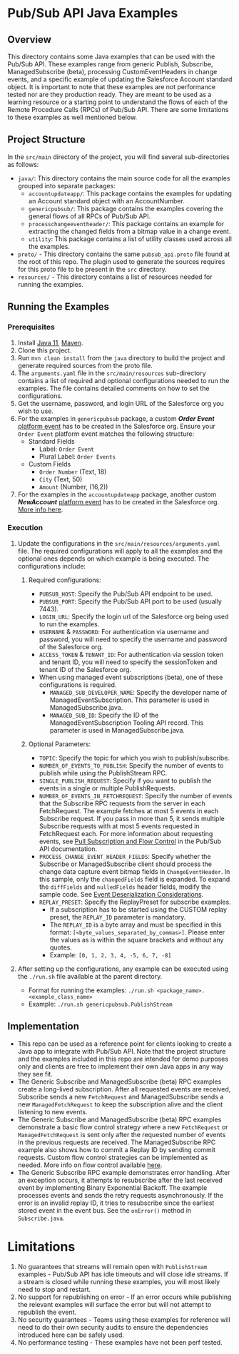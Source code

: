# Pub/Sub API Java Examples

## Overview
This directory contains some Java examples that can be used with the Pub/Sub API. These examples range from generic Publish, Subscribe, ManagedSubscribe (beta), processing CustomEventHeaders in change events, and a specific example of updating the Salesforce Account standard object. It is important to note that these examples are not performance tested nor are they production ready. They are meant to be used as a learning resource or a starting point to understand the flows of each of the Remote Procedure Calls (RPCs) of Pub/Sub API. There are some limitations to these examples as well mentioned below.

## Project Structure
In the `src/main` directory of the project, you will find several sub-directories as follows:
* `java/`: This directory contains the main source code for all the examples grouped into separate packages:
  * `accountupdateapp/`: This package contains the examples for updating an Account standard object with an AccountNumber.
  * `genericpubsub/`: This package contains the examples covering the general flows of all RPCs of Pub/Sub API. 
  * `processchangeeventheader/`: This package contains an example for extracting the changed fields from a bitmap value in a change event.
  * `utility`: This package contains a list of utility classes used across all the examples. 
* `proto/` - This directory contains the same `pubsub_api.proto` file found at the root of this repo. The plugin used to generate the sources requires for this proto file to be present in the `src` directory.  
* `resources/` - This directory contains a list of resources needed for running the examples.

## Running the Examples
### Prerequisites
1. Install [Java 11](https://www.oracle.com/java/technologies/javase/jdk11-archive-downloads.html), [Maven](https://maven.apache.org/install.html).
2. Clone this project.
3. Run `mvn clean install` from the `java` directory to build the project and generate required sources from the proto file.
4. The `arguments.yaml` file in the `src/main/resources` sub-directory contains a list of required and optional configurations needed to run the examples. The file contains detailed comments on how to set the configurations.
5. Get the username, password, and login URL of the Salesforce org you wish to use.
6. For the examples in `genericpubsub` package, a custom **_Order Event_** [platform event](https://developer.salesforce.com/docs/atlas.en-us.platform_events.meta/platform_events/platform_events_define_ui.htm) has to be created in the Salesforce org. Ensure your `Order Event` platform event matches the following structure:
   - Standard Fields
       - Label: `Order Event`
       - Plural Label: `Order Events`
   - Custom Fields
       - `Order Number` (Text, 18)
       - `City` (Text, 50)
       - `Amount` (Number, (16,2))
7. For the examples in the `accountupdateapp` package, another custom **_NewAccount_** [platform event](https://developer.salesforce.com/docs/atlas.en-us.platform_events.meta/platform_events/platform_events_define_ui.htm) has to be created in the Salesforce org. [More info here](src/main/java/accountupdateapp/README.md).

### Execution
1. Update the configurations in the `src/main/resources/arguments.yaml` file. The required configurations will apply to all the examples and the optional ones depends on which example is being executed. The configurations include:
   1. Required configurations:
       * `PUBSUB_HOST`: Specify the Pub/Sub API endpoint to be used.
       * `PUBSUB_PORT`: Specify the Pub/Sub API port to be used (usually 7443).
       * `LOGIN_URL`: Specify the login url of the Salesforce org being used to run the examples.
       * `USERNAME` & `PASSWORD`: For authentication via username and password, you will need to specify the username and password of the Salesforce org. 
       * `ACCESS_TOKEN` & `TENANT_ID`: For authentication via session token and tenant ID, you will need to specify the sessionToken and tenant ID of the Salesforce org.
       *  When using managed event subscriptions (beta), one of these configurations is required.
          * `MANAGED_SUB_DEVELOPER_NAME`: Specify the developer name of ManagedEventSubscription. This parameter is used in ManagedSubscribe.java.
          * `MANAGED_SUB_ID`: Specify the ID of the ManagedEventSubscription Tooling API record. This parameter is used in ManagedSubscribe.java.

   2. Optional Parameters:
       * `TOPIC`: Specify the topic for which you wish to publish/subscribe. 
       * `NUMBER_OF_EVENTS_TO_PUBLISH`: Specify the number of events to publish while using the PublishStream RPC.
       * `SINGLE_PUBLISH_REQUEST`: Specify if you want to publish the events in a single or multiple PublishRequests.
       * `NUMBER_OF_EVENTS_IN_FETCHREQUEST`: Specify the number of events that the Subscribe RPC requests from the server in each FetchRequest. The example fetches at most 5 events in each Subscribe request. If you pass in more than 5, it sends multiple Subscribe requests with at most 5 events requested in FetchRequest each. For more information about requesting events, see [Pull Subscription and Flow Control](https://developer.salesforce.com/docs/platform/pub-sub-api/guide/flow-control.html) in the Pub/Sub API documentation.
       * `PROCESS_CHANGE_EVENT_HEADER_FIELDS`: Specify whether the Subscribe or ManagedSubscribe client should process the change data capture event bitmap fields in `ChangeEventHeader`. In this sample, only the `changedFields` field is expanded. To expand the `diffFields` and `nulledFields` header fields, modify the sample code. See [Event Deserialization Considerations](https://developer.salesforce.com/docs/platform/pub-sub-api/guide/event-deserialization-considerations.html).
       * `REPLAY_PRESET`: Specify the ReplayPreset for subscribe examples.
         * If a subscription has to be started using the CUSTOM replay preset, the `REPLAY_ID` parameter is mandatory. 
         * The `REPLAY_ID` is a byte array and must be specified in this format: `[<byte_values_separated_by_commas>]`. Please enter the values as is within the square brackets and without any quotes. 
         * Example: `[0, 1, 2, 3, 4, -5, 6, 7, -8]`
       
2. After setting up the configurations, any example can be executed using the `./run.sh` file available at the parent directory.
   * Format for running the examples: `./run.sh <package_name>.<example_class_name>`
   * Example: `./run.sh genericpubsub.PublishStream`

## Implementation
- This repo can be used as a reference point for clients looking to create a Java app to integrate with Pub/Sub API. Note that the project structure and the examples included in this repo are intended for demo purposes only and clients are free to implement their own Java apps in any way they see fit.
- The Generic Subscribe and ManagedSubscribe (beta) RPC examples create a long-lived subscription. After all requested events are received, Subscribe sends a new `FetchRequest` and ManagedSubscribe sends a new `ManagedFetchRequest` to keep the subscription alive and the client listening to new events.
- The Generic Subscribe and ManagedSubscribe (beta) RPC examples demonstrate a basic flow control strategy where a new `FetchRequest` or `ManagedFetchRequest` is sent only after the requested number of events in the previous requests are received. The ManagedSubscribe RPC example also shows how to commit a Replay ID by sending commit requests. Custom flow control strategies can be implemented as needed. More info on flow control available [here](https://developer.salesforce.com/docs/platform/pub-sub-api/guide/flow-control.html).
- The Generic Subscribe RPC example demonstrates error handling. After an exception occurs, it attempts to resubscribe after the last received event by implementing Binary Exponential Backoff. The example processes events and sends the retry requests asynchronously. If the error is an invalid replay ID,  it tries to resubscribe since the earliest stored event in the event bus. See the `onError()` method in `Subscribe.java`.

# Limitations
1. No guarantees that streams will remain open with `PublishStream` examples - Pub/Sub API has idle timeouts and will close idle streams. If a stream is closed while running these examples, you will most likely need to stop and restart.
2. No support for republishing on error - If an error occurs while publishing the relevant examples will surface the error but will not attempt to republish the event.
3. No security guarantees - Teams using these examples for reference will need to do their own security audits to ensure the dependencies introduced here can be safely used.
4. No performance testing - These examples have not been perf tested.
